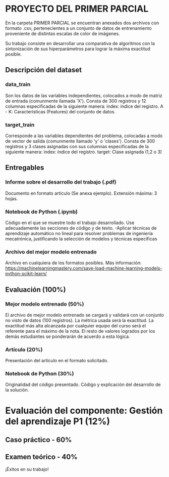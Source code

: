 # PROYECTO DEL PRIMER PARCIAL

En la carpeta PRIMER PARCIAL se encuentran anexados dos archivos con formato .csv, pertenecientes a un conjunto de datos de entrenamiento proveniente de distintas escalas de color de imágenes. 

Su trabajo consiste en desarrollar una comparativa de algoritmos con la sintonización de sus hiperparámetros para lograr la máxima exactitud posible.

## Descripción del dataset

### data_train
Son los datos de las variables independientes, colocados a modo de matriz de entrada (comunmente llamada 'X'). Consta de 300 registros y 12 columnas especificadas de la siguiente manera: 
index: índice del registro.
A - K: Características (Features) del conjunto de datos.

### target_train
Corresponde a las variables dependientes del problema, colocadas a modo de vector de salida (comunmente llamado 'y' o 'clases'). Consta de 300 registros y 3 clases asignadas con sus columnas especificadas de la siguiente manera:
index: índice del registro.
target: Clase asignada (1,2 o 3)

## Entregables

### Informe sobre el desarrollo del trabajo (.pdf)
Documento en formato artículo (Se anexa ejemplo). Extensión máxima: 3 hojas.
### Notebook de Python (.ipynb)
Código en el que se muestre todo el trabajo desarrollado. Use adecuadamente las secciones de código y de texto. 
-Aplicar técnicas de aprendizaje automático no lineal para resolver problemas de ingeniería mecatrónica, justificando la selección de modelos y técnicas específicas
### Archivo del mejor modelo entrenado
Archivo en cualquiera de los formatos posibles.
Más información: https://machinelearningmastery.com/save-load-machine-learning-models-python-scikit-learn/ 

## Evaluación (100%)
### Mejor modelo entrenado (50%)
El archivo de mejor modelo entrenado se cargará y validará con un conjunto no visto de datos (100 registros). La métrica usada será la exactitud. La exactitud más alta alcanzada por cualquier equipo del curso será el referente para el máximo de la nota. El resto de valores logrados por los demás estudiantes se ponderarán de acuerdo a esta lógica.

### Artículo (20%)
Presentación del artículo en el formato solicitado. 

### Notebook de Python (30%)
Originalidad del código presentado. Código y explicación del desarrollo de la solución.



# Evaluación del componente: Gestión del aprendizaje P1 (12%)
## Caso práctico - 60%
## Examen teórico - 40%

¡Éxitos en su trabajo!
